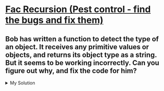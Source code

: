 # [Fac Recursion (Pest control - find the bugs and fix them)](https://www.codewars.com/kata/58dd98fe8d29b0f30d0002bd)

## Bob has written a function to detect the type of an object. It receives any primitive values or objects, and returns its object type as a string. But it seems to be working incorrectly. Can you figure out why, and fix the code for him?

<details><summary>My Solution</summary>

```js
function objectType(obj) {
  if (arguments.length === 0) return '[object Null]'

  return Object.prototype.toString.call(obj)
}
```

</details>

